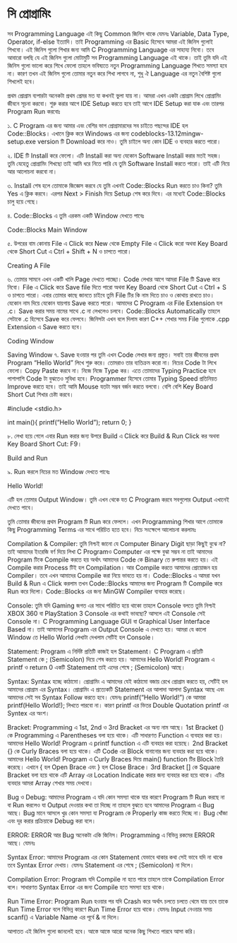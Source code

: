 # সি প্রোগ্রামিং

সব Programming Language এই কিছু Common জিনিস থাকে যেমনঃ Variable, Data Type, Operator, if-else ইত্যাদি। তাই Programming এর Basic হিসেবে আমরা এই জিনিস গুলোই শিখবো। এই জিনিস গুলো শিখার জন্য আমি C Programming Language এর সাহায্য নিবো। তবে আবারো বলছি যে এই জিনিস গুলো মোটামুটি সব Programming Language এই থাকে। তাই তুমি যদি এই জিনিস গুলো ভালো করে শিখে ফেলো তাহলে ভবিষ্যতে নতুন Programming Language শিখতে সমস্যা হবে না। কারণ তখন এই জিনিস গুলো তোমার নতুন করে শিখা লাগবে না, শুধু ঐ Language এর নতুন বৈশিষ্ট গুলো শিখলেই হবে।

প্রথম প্রোগ্রাম ব্যপারটা অনেকটা প্রথম প্রেমর মত যা কখনই ভুলা যায় না। আমরা এখন একটা প্রোগ্রাম লিখে প্রোগ্রামিং জীবনে সূচনা করবো। শুরু করার আগে IDE Setup করতে হবে তাই আগে IDE Setup করা যাক এবং তারপর Program Run করবোঃ

১. C Program এর জন্য আমার এবং বেশির ভাগ প্রোগ্রামারদের সব চাইতে পছন্দের IDE হল Code::Blocks। এখানে ক্লিক করে Windows এর জন্য codeblocks-13.12mingw-setup.exe version টি Download করে নাও। তুমি চাইলে অন্য কোন IDE ও ব্যবহার করতে পারো।

২. IDE টি Install করে ফেলো। এটি Install করা অন্য যেকোন Software Install করার মতই সহজ। তুমি যেহেতু প্রোগ্রামিং শিখছো তাই আমি ধরে নিতে পারি যে তুমি Software Install করতে পারো। তাই এটি নিয়ে আর আলোচনা করবো না।

৩. Install শেষ হলে তোমাকে জিজ্ঞেস করবে যে তুমি এখনই Code::Blocks Run করতে চাও কিনা? তুমি Yes এ ক্লিক করবে। এরপর Next > Finish দিয়ে Setup শেষ করে দিবে। এর মধ্যেই Code::Blocks চালু হয়ে গেছে।

৪. Code::Blocks এ তুমি এরকম একটি Window দেখতে পাবেঃ

Code::Blocks Main Window

৫. উপরের বাম কোনায় File এ Click করে New থেকে Empty File এ Click করো অথবা Key Board থেকে Short Cut এ Ctrl + Shift + N ও চাপতে পারো।

Creating A File

৬. তোমার সামনে এখন একটি খালি Page দেখতে পাচ্ছো। Code লেখার আগে আমরা File টি Save করে নিবো। File এ Click করে Save file দিতে পারো অথবা Key Board থেকে Short Cut এ Ctrl + S ও চাপতে পারো। এবার তোমার কাছে জানতে চাইবে তুমি File টির কি নাম দিতে চাও ও কোথায় রাখতে চাও। যেকোন নাম দিয়ে যেকোন যায়গায় Save করতে পারো। আমাদের C Program এর File Extension হল .c। Save করার সময় নামের সাথে .c না লেখলেও চলবে। Code::Blocks Automatically তাহলে সেটাকে .c হিসেবে Save করে ফেলবে। জিনিসটা এখন বলে দিলাম কারণ C++ শেখার সময় File গুলোকে .cpp Extension এ Save করতে হবে।

Coding Window

Saving Window
৭. Save হওয়ার পর তুমি এখন Code লেখার জন্য প্রস্তুত। সবাই তার জীবনের প্রথম Program “Hello World” লিখে শুরু করে। তোমরাও তার ব্যতিক্রম করো না। নিচের Code টা লিখে ফেলো। Copy Paste করবে না। নিজে নিজে Type কর। এতে তোমাদের Typing Practice হবে পাশাপাশি Code টা বুঝতেও সুবিধা হবে। Programmer হিসেবে তোমার Typing Speed প্রতিনিয়ত Improve করতে হবে। তাই আমি Mouse যতটা সম্ভব বর্জন করতে বলবো। বেশি বেশি Key Board Short Cut শিখার চেষ্টা করবে।


#include &lt;stdio.h&gt;
 
int main(){
    printf(“Hello World”);
    return 0;
}


৮. লেখা হয়ে গেলে এবার Run করার জন্য উপরে Build এ Click করে Build & Run Click কর অথবা Key Board Short Cut: F9।

Build and Run

৯. Run করলে নিচের মত Window দেখতে পাবেঃ

Hello World!

এটি হল তোমার Output Window। তুমি এখন থেকে যত C Program করবে সবগুলোর Output এখানেই দেখতে পাবে।

তুমি তোমার জীবনের প্রথম Program টি Run করে ফেললে। এখন Programming শিখার আগে তোমাকে কিছু Programming Terms এর সাথে পরিচিত হতে হবে। নিচে সংক্ষেপে আলোচনা করলামঃ

Compilation & Compiler: তুমি নিশ্চই জানো যে Computer Binary Digit ছাড়া কিছুই বুঝে না? তাই আমাদের ইংরেজি বর্ণ দিয়ে লিখা C Programও Computer এর পক্ষে বুঝা সম্ভব না তাই আমাদের Program টিকে Compile করতে হয় অর্থাৎ আমাদের Code কে Binary তে রুপান্তর করতে হয়। এই Compile করার Process টিই হল Compilation। আর Compile করতে আমাদের প্রোয়োজন হয় Compiler। তবে এখন আমাদের Compile করা নিয়ে ভাবতে হয় না। Code::Blocks এ আমরা যখন Build & Run এ Click করলাম তখন Code::Blocks আমাদের জন্য Program টি Compile করে Run করে দিলো। Code::Blocks এর জন্য MinGW Compiler ব্যবহার করেছে।

Console: তুমি যদি Gaming জগত এর সাথে পরিচিত হয়ে থাকো তাহলে Console বলতে তুমি নিশ্চই XBOX 360 বা PlayStation 3 Console এর কথাই ভাবছো? আসলে এই Console সেই Console না। C Programming Language GUI বা Graphical User Interface Based না। তাই আমাদের Program এর Output Console এ দেখতে হয়। আমরা যে কালো Window তে Hello World লেখাটা দেখলাম সেটিই হল Console।

Statement: Program এ নির্দিষ্ট প্রতিটি কাজই হল Statement। C Program এ প্রতিটি Statement কে ; (Semicolon) দিয়ে শেষ করতে হয়। আমাদের Hello World! Program এ printf ও return 0 একটি Statement তাই এদের শেষে ; (Semicolon) আছে।

Syntax: Syntax হচ্ছে কাঠামো। প্রোগ্রামিং এ আমাদের যেই কাঠামো বজায় রেখে প্রোগ্রাম করতে হয়, সেটিই হল আমাদের প্রোগ্রাম এর Syntax। প্রোগ্রামিং এ প্রত্যেকটি Statement এর আলাদা আলাদা Syntax আছে এবং আমাদের সেই সব Syntax Follow করতে হবে। যেমনঃ printf(“Hello World!”) কে আমারা printf(Hello World!); লিখতে পারবো না। কারণ printf এর ভিতর Double Quotation printf এর Syntex এর অংশ।

Bracket: Programming এ 1st, 2nd ও 3rd Bracket এর অন্য নাম আছে। 1st Bracket () কে Programming এ Parentheses বলা হয়ে থাকে। এটি সাধারণত Function এ ব্যবহার করা হয়। আমাদের Hello World! Program এ printf function এ এটি ব্যবহার করা হয়েছে। 2nd Bracket {} কে Curly Braces বলা হয়ে থাকে। এটি Code এর Block বানানোর জন্য ব্যবহার করা হয়ে থাকে। আমাদের Hello World! Program এ Curly Braces দিয়ে main() function টির Block তৈরি করেছে। এখানে { হল Open Brace এবং } হল Close Brace। 3rd Bracket [] কে Square Bracket বলা হয়ে থাকে এটি Array এর Location Indicate করার জন্য ব্যবহার করা হয়ে থাকে। এটির ব্যবহার আমরা Array শেখার সময় দেখবো।

Bug ও Debug: আমাদের Program এ যদি কোন সমস্যা থাকে যার কারণে Program টি Run করছে না বা Run করলেও যা Output দেওয়ার কথা তা দিচ্ছে না তাহলে বুঝতে হবে আমাদের Program এ Bug আছে। Bug মানে আসলে খুদ্র কোন সমস্যা যা Program কে Properly কাজ করতে দিচ্ছে না। Bug খোঁজা এবং দূর করার প্রক্রিয়াকে Debug করা বলে।

ERROR: ERROR আর Bug অনেকটা একি জিনিস। Programming এ বিভিন্ন রকমের ERROR আছে। যেমনঃ

Syntax Error: আমাদের Program এর কোন Statement যেভাবে থাকার কথা সেই ভাবে যদি না থাকে তবে Syntax Error দেখায়। যেমনঃ Statement এর শেষে ; (Semicolon) না দিলে।

Compilation Error: Program যদি Compile না হতে পারে তাহলে তাকে Compilation Error বলে। সাধারণত Syntax Error এর জন্য Compile হতে সমস্যা হয়ে থাকে।

Run Time Error: Program Run হওয়ার পর যদি Crash করে অর্থাৎ চলতে চলতে থেমে যায় তবে তাকে Run Time Error বলে বিভিন্ন কারণে Run Time Error হয়ে থাকে। যেমনঃ Input নেওয়ার সময় scanf() এ Variable Name এর পূর্বে & না দিলে।

আপাতত এই জিনিস গুলো জানলেই হবে। আস্তে আস্তে আরো অনেক কিছু শিখতে পারবে আসা করি।
